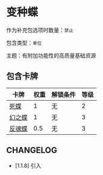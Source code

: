 # 变种蝶

作为补充包选项时数量：`禁止`

包含类型：`单位`

主题：有附加功能性的高质量基础资源

## 包含卡牌

卡牌 | 权重 | 解锁条件 | 等级
--- | --- | --- | ---
[死蝶](../卡牌/死蝶.md) | 1 | 无 | 2
[幻之蝶](../卡牌/幻之蝶.md) | 1 | 无 | 3
[反魂蝶](../卡牌/反魂蝶.md) | 0.5 | 无 | 3

## CHANGELOG

- [1.1.8] 引入
